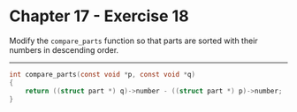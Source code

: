 # Chapter 17 - Exercise 18

Modify the `compare_parts` function so that parts are sorted with their numbers
in descending order.


---

```C
int compare_parts(const void *p, const void *q)
{
    return ((struct part *) q)->number - ((struct part *) p)->number;
}
```
